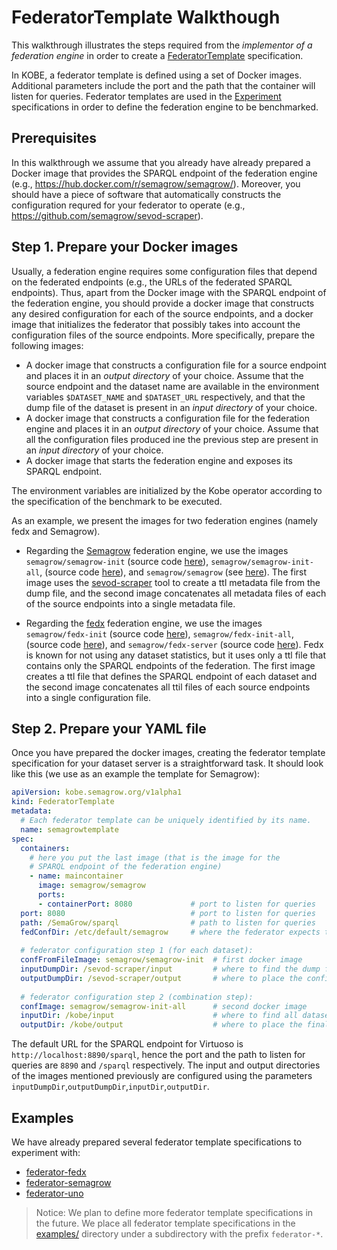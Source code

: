 # FederatorTemplate Walkthough

This walkthrough illustrates the steps required from the *implementor of a federation engine* in order to create a [FederatorTemplate](../operator/docs/api.md#federatortemplate) specification.

In KOBE, a federator template is defined using a set of Docker images.
Additional parameters include the port and the path that the container will listen for queries.
Federator templates are used in the [Experiment](../operator/docs/api.md#experiment) specifications in order to define the federation engine to be benchmarked.

## Prerequisites

In this walkthrough we assume that you already have already prepared a Docker image that provides the SPARQL endpoint of the federation engine (e.g., https://hub.docker.com/r/semagrow/semagrow/).
Moreover, you should have a piece of software that automatically constructs the configuration requred for your federator to operate (e.g., https://github.com/semagrow/sevod-scraper). 

## Step 1. Prepare your Docker images

Usually, a federation engine requires some configuration files that depend on the federated endpoints (e.g., the URLs of the federated SPARQL endpoints).
Thus, apart from the Docker image with the SPARQL endpoint of the federation engine, you should provide 
a docker image that constructs any desired configuration for each of the source endpoints,
and a docker image that initializes the federator that possibly takes into account the configuration files of the source endpoints.
More specifically, prepare the following images:

* A docker image that constructs a configuration file for a source endpoint and places it in an *output directory* of your choice.
  Assume that the source endpoint and the dataset name are available in the environment variables `$DATASET_NAME` and `$DATASET_URL` respectively,
  and that the dump file of the dataset is present in an *input directory* of your choice.
* A docker image that constructs a configuration file for the federation engine and places it in an *output directory* of your choice.
  Assume that all the configuration files produced ine the previous step are present in an *input directory* of your choice.
* A docker image that starts the federation engine and exposes its SPARQL endpoint.

The environment variables are initialized by the Kobe operator according to the specification of the benchmark to be executed.

As an example, we present the images for two federation engines (namely fedx and Semagrow).

* Regarding the [Semagrow](http://semagrow.github.io/) federation engine, we use the images
  `semagrow/semagrow-init` (source code [here](../examples/federator-semagrow/semagrow-init)),
  `semagrow/semagrow-init-all`, (source code [here](../examples/federator-semagrow/semagrow-init-all)),
  and `semagrow/semagrow` (see [here](https://hub.docker.com/r/semagrow/semagrow/)).
  The first image uses the [sevod-scraper](https://github.com/semagrow/sevod-scraper) tool to create a ttl metadata file from the dump file,
  and the second image concatenates all metadata files of each of the source endpoints into a single metadata file.

* Regarding the [fedx](http://iswc2011.semanticweb.org/fileadmin/iswc/Papers/Research_Paper/05/70310592.pdf) federation engine, we use the images
  `semagrow/fedx-init` (source code [here](../examples/federator-fedx/fedx-init)),
  `semagrow/fedx-init-all`, (source code [here](../examples/federator-fedx/fedx-init-all)),
  and `semagrow/fedx-server` (source code [here](https://github.com/semagrow/docker-fedx-server)).
  Fedx is known for not using any dataset statistics, but it uses only a ttl file that contains only the SPARQL endpoints of the federation.
  The first image creates a ttl file that defines the SPARQL endpoint of each dataset
  and the second image concatenates all ttil files of each source endpoints into a single configuration file.


## Step 2. Prepare your YAML file

Once you have prepared the docker images, creating the federator template specification for your dataset server is a straightforward task.
It should look like this (we use as an example the template for Semagrow):

```yaml
apiVersion: kobe.semagrow.org/v1alpha1
kind: FederatorTemplate
metadata:
  # Each federator template can be uniquely identified by its name.
  name: semagrowtemplate
spec:
  containers:
    # here you put the last image (that is the image for the
    # SPARQL endpoint of the federation engine)
    - name: maincontainer 
      image: semagrow/semagrow
      ports:
      - containerPort: 8080             # port to listen for queries
  port: 8080                            # port to listen for queries
  path: /SemaGrow/sparql                # path to listen for queries
  fedConfDir: /etc/default/semagrow     # where the federator expects to find its configuration
  
  # federator configuration step 1 (for each dataset):
  confFromFileImage: semagrow/semagrow-init  # first docker image
  inputDumpDir: /sevod-scraper/input         # where to find the dump file for the dataset
  outputDumpDir: /sevod-scraper/output       # where to place the configuration for the dataset
  
  # federator configuration step 2 (combination step):
  confImage: semagrow/semagrow-init-all      # second docker image
  inputDir: /kobe/input                      # where to find all dataset configurations
  outputDir: /kobe/output                    # where to place the final (combined) configuration

```

The default URL for the SPARQL endpoint for Virtuoso is `http://localhost:8890/sparql`, hence the port and the path to listen for queries are `8890` and `/sparql` respectively.
The input and output directories of the images mentioned previously are configured using the parameters `inputDumpDir`,`outputDumpDir`,`inputDir`,`outputDir`.

## Examples

We have already prepared several federator template specifications to experiment with:

* [federator-fedx](../examples/federator-fedx)
* [federator-semagrow](../examples/federator-semagrow)
* [federator-uno](../examples/federator-uno)

> Notice: We plan to define more federator template specifications in the future.
> We place all federator template specifications in the [examples/](../examples/) directory
> under a subdirectory with the prefix `federator-*`. 
